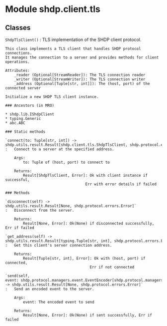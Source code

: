 Module shdp.client.tls
======================

Classes
-------

`ShdpTlsClient()`
:   TLS implementation of the SHDP client protocol.
    
    This class implements a TLS client that handles SHDP protocol connections.
    It manages the connection to a server and provides methods for client operations.
    
    Attributes:
        _reader (Optional[StreamReader]): The TLS connection reader
        _writer (Optional[StreamWriter]): The TLS connection writer
        _address (Optional[Tuple[str, int]]): The (host, port) of the connected server
    
    Initialize a new SHDP TLS client instance.

    ### Ancestors (in MRO)

    * shdp.lib.IShdpClient
    * typing.Generic
    * abc.ABC

    ### Static methods

    `connect(to: Tuple[str, int]) ‑> shdp.utils.result.Result[shdp.client.tls.ShdpTlsClient, shdp.protocol.errors.Error]`
    :   Connect to a server at the specified address.
        
        Args:
            to: Tuple of (host, port) to connect to
            
        Returns:
            Result[ShdpTlsClient, Error]: Ok with client instance if successful,
                                        Err with error details if failed

    ### Methods

    `disconnect(self) ‑> shdp.utils.result.Result[None, shdp.protocol.errors.Error]`
    :   Disconnect from the server.
        
        Returns:
            Result[None, Error]: Ok(None) if disconnected successfully, Err if failed

    `get_address(self) ‑> shdp.utils.result.Result[typing.Tuple[str, int], shdp.protocol.errors.Error]`
    :   Get this client's server connection address.
        
        Returns:
            Result[Tuple[str, int], Error]: Ok with (host, port) if connected,
                                          Err if not connected

    `send(self, event: shdp.protocol.managers.event.EventEncoder[shdp.protocol.managers.bits.lib.Lsb]) ‑> shdp.utils.result.Result[None, shdp.protocol.errors.Error]`
    :   Send an encoded event to the server.
        
        Args:
            event: The encoded event to send
            
        Returns:
            Result[None, Error]: Ok(None) if sent successfully, Err if failed
